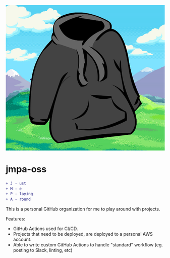 <p align="center">
  <img src="./logo.png">
</p>

# jmpa-oss

```diff
+ J - ust
+ M - e
+ P - laying
+ A - round
```

This is a personal GitHub organization for me to play around with projects.

Features:
* GitHub Actions used for CI/CD.
* Projects that need to be deployed, are deployed to a personal AWS account.
* Able to write custom GitHub Actions to handle "standard" workflow (eg. posting to Slack, linting, etc)
